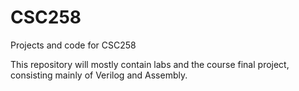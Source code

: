 # CSC258
Projects and code for CSC258

This repository will mostly contain labs and the course final project, consisting mainly of Verilog and Assembly.
